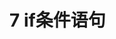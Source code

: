 # 7 if条件语句

<!--@include: 7-1.md-->

<!--@include: 7-2.md-->

<!--@include: 7-3.md-->

<!--@include: 7-4.md-->

<!--@include: 7-5.md-->

<!--@include: 7-6.md-->

<!--@include: 7-7.md-->

<!--@include: 7-8.md-->
